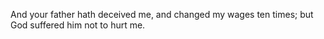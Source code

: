 And your father hath deceived me, and changed my wages ten times; but God suffered him not to hurt me.
